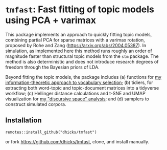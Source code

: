 # `tmfast`: Fast fitting of topic models using PCA + varimax

This package implements an approach to quickly fitting topic models, combining partial PCA for sparse matrices with a varimax rotation, proposed by Rohe and Zang (<https://arxiv.org/abs/2004.05387>).  In simulation, as implemented here this method runs roughly an order of magnitude faster than structural topic models from the `stm` package.  The method is also deterministic and does not introduce research degrees of freedom through the Bayesian priors of LDA. 

Beyond fitting the topic models, the package includes (a) functions for [my information-theoretic approach to vocabulary selection](https://direct.mit.edu/qss/article/2/3/990/106952/Productivity-and-interdisciplinary-impacts-of); (b) tidiers, for extracting both word-topic and topic-document matrices into a tidyverse workflow; (c) Hellinger distance calculations and t-SNE and UMAP visualization for [my "discursive space" analysis](https://direct.mit.edu/qss/article/2/3/990/106952/Productivity-and-interdisciplinary-impacts-of); and (d) samplers to construct simulated corpora. 

## Installation

```
remotes::install_github("dhicks/tmfast")
```
or fork <https://github.com/dhicks/tmfast>, clone, and install manually. 

